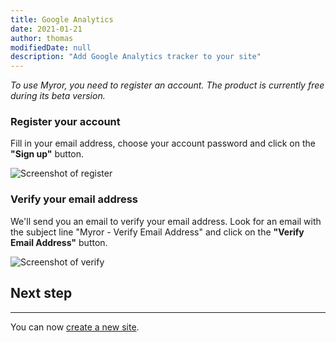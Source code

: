 ```yaml
---
title: Google Analytics
date: 2021-01-21
author: thomas
modifiedDate: null
description: "Add Google Analytics tracker to your site"
---
```


_To use Myror, you need to register an account. The product is currently free during its beta version._

### Register your account

Fill in your email address, choose your account password and click on the **"Sign up"** button.

![Screenshot of register](./register.png)

### Verify your email address

We'll send you an email to verify your email address. Look for an email with the subject line "Myror - Verify Email Address" and click on the **"Verify Email Address"** button.

![Screenshot of verify](./verify.png)

## Next step
____


You can now [create a new site](/articles/create-site).